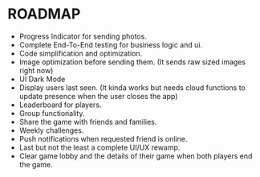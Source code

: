 # ROADMAP

- Progress Indicator for sending photos.
- Complete End-To-End testing for business logic and ui.
- Code simplification and optimization.
- Image optimization before sending them. (It sends raw sized images right now)
- UI Dark Mode
- Display users last seen. (It kinda works but needs cloud functions to update presence when the user closes the app)
- Leaderboard for players.
- Group functionality.
- Share the game with friends and families.
- Weekly challenges.
- Push notifications when requested friend is online.
- Last but not the least a complete UI/UX rewamp.
- Clear game lobby and the details of their game when both players end the game.